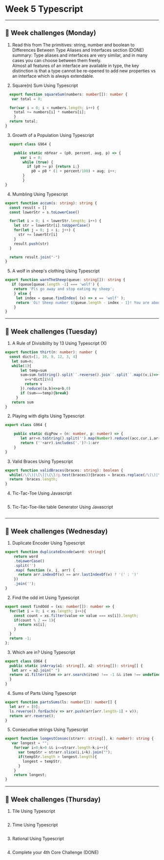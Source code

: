 # Week 5 Typescript 
---
## 📖 Week challenges (Monday)
1. Read this from The primitives: string, number and boolean to Differences Between Type Aliases and Interfaces section (DONE) <br>
  summary: Type aliases and interfaces are very similar, and in many cases you can choose between them freely. <br>
  Almost all features of an interface are available in type, the key distinction is that a type cannot be re-opened to add new properties vs an interface which is always             extendable. <br>
  
2. Square(n) Sum Using Typescript
```typescript
  export function squareSum(numbers: number[]): number {
   var total = 0;

  for(var i = 0; i < numbers.length; i++) {
    total += numbers[i] * numbers[i]; 
    }
  return total;
}
```

3. Growth of a Population Using Typescript
```typescript
  export class G964 {

    public static nbYear = (p0, percent, aug, p) => {
       var i = 0;
        while (true) {
          if (p0 >= p) {return i;}
            p0 = p0 * (1 + percent/100) + aug; i++;
        }
        }
}
```


4. Mumbling Using Typescript
```typescript
export function accum(s: string): string {
  const result = []
  const lowerStr = s.toLowerCase()

  for(let i = 0; i < lowerStr.length; i++) {
    let str = lowerStr[i].toUpperCase()
    for(let j = 0; j < i; j++) {
      str += lowerStr[i]
    }
    result.push(str)
  }

  return result.join("-")
}

```
5. A wolf in sheep's clothing Using Typescript
```typescript
export function warnTheSheep(queue: string[]): string {
   if (queue[queue.length -1] === 'wolf') {
    return 'Pls go away and stop eating my sheep';
    } else {
     let index = queue.findIndex( (x) => x == 'wolf' );
     return `Oi! Sheep number ${queue.length - index - 1}! You are about to be eaten by a wolf!`;
    }
}

```


---
## 📖 Week challenges (Tuesday)
1. A Rule of Divisibility by 13 Using Typescript (X)
```typescript
export function thirt(n: number): number {
  const dict=[1, 10, 9, 12, 3, 4]
   let sum=n;
   while(1){
       let temp=sum
       sum=sum.toString().split``.reverse().join``.split``.map((v,i)=>{
         v=v*dict[i%6]
         return v
       }).reduce((a,b)=>a+b,0)
       if (sum===temp){break}
     }
   return sum
}

```

2. Playing with digits Using Typescript
```typescript
export class G964 {

    public static digPow = (n: number, p: number) => {
       let arr=n.toString().split('').map(Number).reduce((acc,cur,i,arr)=>acc+(Math.pow(arr[i],p+i)),0)/n
       return (''+arr).includes('.')?-1:arr
    }
}

```

3. Valid Braces Using Typescript
```typescript
export function validBraces(braces: string): boolean {
  while(/\(\)|\[\]|\{\}/g.test(braces)){braces = braces.replace(/\(\)|\[\]|\{\}/g,"")}
  return !braces.length;
}

```
4. Tic-Tac-Toe Using Javascript
```typescript


```

5. Tic-Tac-Toe-like table Generator Using Javascript
```typescript


```
---
## 📖 Week challenges (Wednesday)
1. Duplicate Encoder Using Typescript
```typescript
export function duplicateEncode(word: string){
    return word
    .toLowerCase()
    .split('')
    .map( function (v, i, arr) {
      return arr.indexOf(v) == arr.lastIndexOf(v) ? '(' : ')'
    })
    .join('');
}

```
2. Find the odd int Using Typescript
```typescript
export const findOdd = (xs: number[]): number => {
  for(let i = 0; i < xs.length; i++){
    const count = xs.filter(value => value === xs[i]).length;
    if(count % 2 == 1){
      return xs[i];
    }
  }
  return -1;
};

```
3. Which are in? Using Typescript
```typescript
export class G964 {
  public static inArray(a1: string[], a2: string[]): string[] {
   let arr = a2.join(" ")
  return a1.filter(item => arr.search(item) !== -1 && item !== undefined ).sort()
  }
}

```
4. Sums of Parts Using Typescript
```typescript
export function partsSums(ls: number[]): number[] {
  let arr = [0];
  ls.reverse().forEach(v => arr.push(arr[arr.length-1] + v));
  return arr.reverse();
}

```
5.  Consecutive strings Using Typescript
```typescript
export function longestConsec(strarr: string[], k: number): string {
   var longest = "";
    for(var i=0;k>0 && i<=strarr.length-k;i++){
      var tempStr = strarr.slice(i,i+k).join("");
      if(tempStr.length > longest.length){
        longest = tempStr;
      }
    }
    return longest;
}

```
---
## 📖 Week challenges (Thursday)
1. Tile Using Typescript
```typescript


```
2. Time Using Typescript
```typescript


```
3. Rational Using Typescript
```typescript


```


4.  Complete your 4th Core Challenge (DONE)
